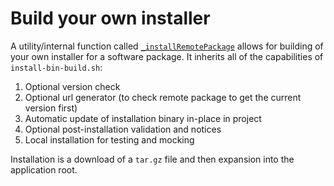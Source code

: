 # Build your own installer

A utility/internal function called [`_installRemotePackage`](../tools/build.md#_installRemotePackage) allows for
building of your own installer for a software package. It inherits all of the capabilities of `install-bin-build.sh`:

1. Optional version check
1. Optional url generator (to check remote package to get the current version first)
1. Automatic update of installation binary in-place in project
1. Optional post-installation validation and notices
1. Local installation for testing and mocking

Installation is a download of a `tar.gz` file and then expansion into the application root. 
